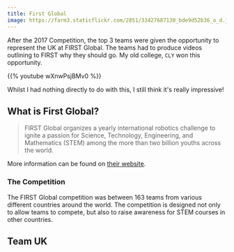 ```yaml
---
title: First Global
image: https://farm3.staticflickr.com/2851/33427687130_bde9d52b36_o_d.jpg
---
```


After the 2017 Competition, the top 3 teams were given the opportunity to represent the UK at FIRST Global. The teams had to produce videos outlining to FIRST why they should go. My old college, `CLY` won this opportunity.

{{% youtube wXnwPsjBMv0 %}}

Whilst I had nothing directly to do with this, I still think it's really impressive!
  
## What is First Global?

> FIRST Global organizes a yearly international robotics challenge to ignite a passion for Science, Technology, Engineering, and Mathematics (STEM) among the more than two billion youths across the world.

More information can be found on [their website](http://first.global). 

### The Competition
The FIRST Global competition was between 163 teams from various different countries around the world. The competition is designed not only to allow teams to compete, but also to raise awareness for STEM courses in other countries.


## Team UK
